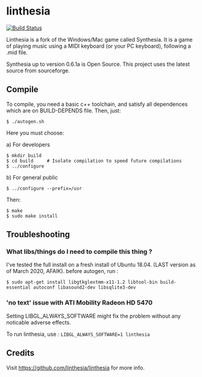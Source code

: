 # linthesia

[![Build Status](https://api.travis-ci.org/mans17/linthesia.svg?branch=master)](https://travis-ci.org/mans17/linthesia)

Linthesia is a fork of the Windows/Mac game called Synthesia. It is a game of playing music using a MIDI keyboard (or your PC keyboard), following a .mid file.

Synthesia up to version 0.6.1a is Open Source. This project uses the latest source from sourceforge.

## Compile

To compile, you need a basic c++ toolchain, and satisfy all dependences which are on BUILD-DEPENDS file. Then, just:

    $ ./autogen.sh

Here you must choose:

 a) For developers

    $ mkdir build
    $ cd build     # Isolate compilation to speed future compilations
    $ ../configure

 b) For general public

    $ ../configure --prefix=/usr

Then:

    $ make
    $ sudo make install

## Troubleshooting

### What libs/things do I need to compile this thing ?

I've tested the full install on a fresh install of Ubuntu 18.04. (LAST version as of March 2020, AFAIK).
before autogen, run :

    $ sudo apt-get install libgtkglextmm-x11-1.2 libtool-bin build-essential autoconf libasound2-dev libsqlite3-dev

### 'no text' issue with ATI Mobility Radeon HD 5470

Setting LIBGL_ALWAYS_SOFTWARE might fix the problem without any noticable adverse effects.

To run linthesia, use :
`LIBGL_ALWAYS_SOFTWARE=1 linthesia`


## Credits

Visit https://github.com/linthesia/linthesia for more info.

